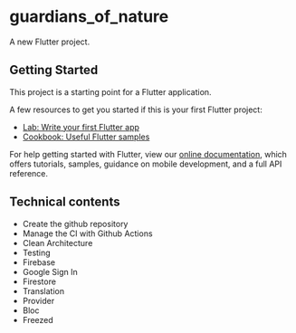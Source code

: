 # guardians_of_nature

A new Flutter project.

## Getting Started

This project is a starting point for a Flutter application.

A few resources to get you started if this is your first Flutter project:

- [Lab: Write your first Flutter app](https://flutter.dev/docs/get-started/codelab)
- [Cookbook: Useful Flutter samples](https://flutter.dev/docs/cookbook)

For help getting started with Flutter, view our
[online documentation](https://flutter.dev/docs), which offers tutorials,
samples, guidance on mobile development, and a full API reference.

## Technical contents

- Create the github repository
- Manage the CI with Github Actions
- Clean Architecture
- Testing
- Firebase
- Google Sign In
- Firestore
- Translation
- Provider
- Bloc
- Freezed